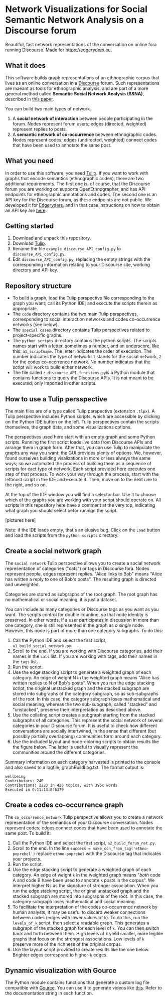# Network Visualizations for Social Semantic Network Analysis on a Discourse forum


Beautiful, fast network representations of the conversation on online fora running Discourse. Made for https://edgeryders.eu. 

## What it does

This software builds graph representations of an ethnographic corpus that lives as an online conversation in a [Discourse](https://discourse.org) forum. Such representations are maeant as tools for ethnographic analysis, and are part of a more general method called **Semantic Social Network Analysis (SSNA)**, described in [this paper](https://doi.org/10.1177%2F1525822X20908236). 

You can build two main types of network. 

1. A **social network of interaction** between people participating in the forum. Nodes represent forum users; edges (directed, weighted) represent replies to posts.
2. A **semantic network of co-occurrence** between ethnographic codes. Nodes represent codes; edges (undirected, weighted) connect codes that have been used to annotate the same post. 


## What you need

In order to use this software, you need [Tulip](https://tulip.labri.fr/TulipDrupal/). If you want to work with graphs that encode semantics (ethnographic codes), there are two additional requirements. The first one is, of course, that the Discourse forum you are working on supports OpenEthnographer, and has API endpoints for ethnographic annotations and codes. The second one is an API key for the Discourse forum, as these endpoints are not public. We developed it  for [Edgeryders](https://edgeryders.eu), and in that case instructions on how to obtain an API key are [here](https://edgeryders.eu/t/using-the-edgeryders-eu-apis/7904).  

## Getting started 

1. Download and unpack this repository. 
2. Download [Tulip](https://tulip.labri.fr/TulipDrupal/).
3. Rename the file `example_discourse_API_config.py` to `discourse_API_config.py`. 
4. Edit `discourse_API_config.py`, replacing the empty strings with the corresponding information relating to your Discourse site, working directory and API key. 


## Repository structure

* To build a graph, load the Tulip perspective file corresponding to the graph you want; call its Python IDE; and execute the scripts therein as appropriate. 
* The `code` directory contains the two main Tulip perspectives, corresponding to social interaction networks and codes co-occurrence networks (see below).
* The `special cases` directory contains Tulip perspectives related to project-specific graphs. 
* The `python scripts` directory contains the python scripts. The scripts names start with a letter, sometimes a number, and an underscore, like this: `a1_scriptname`. The letter indicates the order of execution. The number indicates the type of network: `1` stands for the social network, `2` for the codes co-occrrence network. No number indicates that the script will work to build either network. 
* The file called `z_discourse_API_functions.py`is a Python module that contains functions to query the Discourse APIs. It is not meant to be executed, only imported in other scripts.


## How to use a Tulip persspective

The main files are of a type called Tulip perspective (extension `.tlpx`). A Tulip perspective includes Python scripts, which are accessible by clicking on the Python IDE button on the left. Tulip perspectives contain the scripts themselves, the graph data, and some visualizations options. 

The perspectives used here start with an empty graph and some Python scripts. Running the first script loads live data from Discourse APIs and arrange them in graph form. After that, you can use Tulip to manipulate the graphs any way you want: the GUI provides plenty of options. We, however, found ourselves building visalizations in more or less always the same ways; so we automated the process of building them as a sequence of scripts for eact type of network. Each script provided here executes one step of that process. To work your way through the process, start with the leftmost script in the IDE and execute it. Then, move on to the next one to the right, and so on. 

At the top of the IDE window you will find a selector bar. Use it to choose which of the graphs you are working with your script should operate on. All scripts in this repository here have a comment at the very top, indicating what graph you should select befor runnign the script.

[pictures here]

Note: if the IDE loads empty, that's an elusive bug. Click on the `Load` button and load the scripts from the `python scripts` directory.

## Create a social network graph

The `social network` Tulip perspective allows you to create a social network representation of categories ("cats") or tags in Discourse fora. Nodes represent people, edges represent replies. "Alice links to Bob" means "Alice has written a reply to one of Bob's posts". The resulting graph is directed and unweighted.

Categories are stored as subgraphs of the root graph. The root graph has no mathematical or social meaning, it is just a dataset. 

You can include as many categories or Discourse tags as you want as you want. The scripts control for double counting, so that node identity is preserved. In other words, if a user participates in discussion in more than one category, she is still represented in the graph as *a single* node. However, this node is part of more than one category subgraphs. To do this:

1. Call the Python IDE and select the first script, `a1_build_social_network.py`. 
2. Scroll to the end. If you are working with Discourse categories, add their names in the `cats` list. If you are working with tags, add their names in the `tags` list. 
3. Run the script.
4. Use the edge stacking script to generate a weighted graph of each category. An edge of weight N in the weighted graph means "Alice has written replies to N of Bob's posts". When you run the edge stacking script, the original unstacked graph and the stacked subgraph are stored into subgraphs of the category subgraph, so as sub-subgraphs of the root. In this case, the category subgraph loses mathematical and social meaning, whereas the two sub-subgraph, called "stacked" and "unstacked", preserve their interpretation as described above. 
5. Use the collating script creates a subgraph starting from the stacked subgraphs of all categories. This represent the social network of several categories in your Discourse forum. It is useful to check how different conversations are socially intertwined, in the sense that different (but possibly partially overlapping) communities form around each category. 
6. Use the included layout and node-coloring scripts to obtain results like the figure below. The latter is useful to visually represent the communities around the different categories. 

Summary information on each category harvested is printed to the console and also saved to a logfile, graphBuildLog.txt. The format output is:

	wellbeing
	Contributors: 240
	Contributions: 2223 in 420 topics, with 396K words
	Executed in 0:11:14.846379

## Create a codes co-occurrence graph

The `co_occurrence_network` Tulip perspective allows you to create a network representation of the semantics of your Discourse conversation. Nodes represent codes; edges connect codes that have been used to annotate the same post. To build it:

1. Call the Python IDE and select the first script, `a2_build_forum_net.py`. 
2. Scroll to the end. In the line `success = make_ccn_from_tag('ethno-poprebel')` replace `ethno-poprebel` with the Discourse tag that indicates your projects.
3. Run the script. 
4. Use the edge stacking script to generate a weighted graph of each category. An edge of weight `k` in the weighted graph means "*both* code A and code B have been used to annotate `k` posts in the corpus". We interpret higher Ns as the signature of stronger association. When you run the edge stacking script, the original unstacked graph and the stacked subgraph are stored into subgraphs of the root. In this case, the category subgraph loses mathematical and social meaning. 
5. To facilitate the interpretation of the codes co-occurrence network by human analysts, it may be useful to discard weaker connections between codes (edges with lower values of `k`). To do this, run the `levels_of_k` script, then select a readable graph. This generates a subgraph of the stacked graph for each level of `k`. You can then switch back and forth between them. High levels of `k` yield smaller, more legible graphs that focus on the strongest associations. Low levels of `k` preserve more of the richness of the original corpus.
5. Use the layout script provided to create results like the one below. Brighter edges correspond to higher-`k` edges. 



## Dynamic visualization with Gource

The Python module contains functions that generate a custom log file compatible with [Gource](https://gource.io). You can use it to generate videos like [this](https://youtu.be/0uYQZbfFmlA). Refer to the documentation string in each function. 




